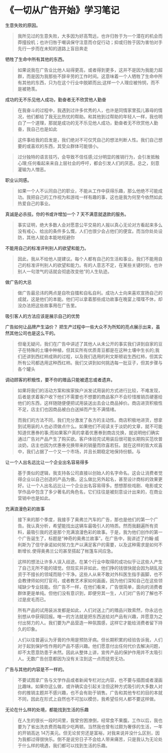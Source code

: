 # 《一切从广告开始》学习笔记



生意失败的原因。

> 我所见过的生意失败，大多因为好高骛远，也许归咎于为一个潜在的机会而莽撞投机；也许归咎于嘲讽保守注意而仓促行动；抑或归咎于因为害怕对手先行一步而在未知的道路上盲目奔走



牺牲了生命中所有其他的东西。

> 如果说我在广告业比他人站得更高，或者得到更多，这并不是因为我能力超群，而是因为我那些不辞辛劳的工作时间。这意味着一个人牺牲了生命中所有其他的东西，只为在这个行业中脱颖而出;这样一个人理应被怜悯，而不是被艳羡。



成功的无不乐见他人成功，勤奋者无不欣赏他人勤奋

> 在我奋斗的过程中，我遇到过许多优秀的人，也许是同情家里孤儿寡母的情况，他们都给了我无比热忧的帮助。和其他到过帮助的年轻人一样，我也明白了一个道理，那就是成功的无不乐见他人成功，勤奋者无不欣赏他人勤奋，我自己也是如此



> 这件事给我的启发是，我们绝对不可仅凭自己的想法判断人性。我们自己想要的或喜欢的东西，其受众群体可能很小。



> 过分独特的语言技巧，会导致不信任感;过分明显的推销行为，会引发抵触心理;任何看起来来自上层社会的呼吁，都会引发人们的厌恶。总之，刻意灌输为人憎恶。



职业认同感。

> 如果一个人不认同自己的职业，不能从工作中获得乐趣，那么他绝不可能成功。我把自己的工作视为和游戏一样有趣的事，这也是我为何至今依然如此热爱自己的事业。



真诚是必杀技。你的书或许增加一个 7 天不满意就退款的服务。

> 事实证明，绝大多数人会对愿意公平交易的人报以真心无论对方看起来多么没有戒心、给出的条件多么慨，人们也很少会占他们的便宜。而当你处处设防，其他人就会本能地规避你



不能用自己的标准评判别人的欲望和能力。

> 因此，我从不给他人提建议。每个人都有自己的生活和事业。我们不能用自己的标准评判别人的欲望和能力。有的人意志不定，在某些关键时刻，也许别人一句泄气的话就会彻底改变他“的人生轨迹。



做广告的大忌

> 做广告最忌讳的两点是自吹自擂和自私自利。成功人士向来喜欢宣扬自己的成就，这是他们的本能。他们可以拿着那些成功故事在晚宴上喋喋不休，却没办法把这些故事用在广告里。



吸引客人的方法应该是展示自己的优势

> 



广告如何让品牌产生溢价？
把生产过程中一些大众不为所知的亮点展示出来，虽然其他公司也是这么干的。

> 但毫无疑问，我们在广告中讲述了其他人从未公开的事实我们讲到自家的豆子在特殊的土壤中种植，但其实所有优质青豆都是在这种土壤中生长的;我们还讲到西红柿成熟的过程，以及我们选用的利文斯顿岩生西红柿，但其实所有公司都选用这种西红柿。我们又讲到如何挑选每一批豆子，但其步骤与各个罐头



调动顾客的积极性，要不你的赠品只能被遗忘或者遗弃。

> 如果将我们的活动方案和挨家挨户派发试用装的方式进行比较，不难发现，后者是求着客户收下他们不需要也不想要的商品客户不会珍惜推销员硬塞给他们的东西，这样随随便便把试用装送出去会让商品掉价。商店进货积极性不足，店主们也因商品被白白送掉而产生不满情绪。
>
> 而我们的方法不同，我们充分激发了各方的主动性。商店积极地进货，想拿到试用装的人也必须做点什么。如果他们不阅读关于淡奶的文章，就不可能知道优惠券的事;而如果客户真的拿着优惠券到商店兑换，就说明他们确实通过广告对产品产生了购买欲。客户体验完试用装后很可能长期购买范坎普淡奶，店主也因为优惠券兑换带来的销量而欣喜若狂。就在这样的皆大欢喜中，我们占据了一个又一个市场，并且长期稳定地保持份额。与



让一个人出名远比让一个企业出名容易得多

> 基于类似的逻辑，我支持各公司直接以创始人的名字命名。这会让消费者觉得企业以自己创造的产品为傲。这么做比另外起名，甚至设计商标的效果更好。让一个人出名远比让一个企业出名容易得多。想想那些戏剧、电影或文学作品中包含了多少著名的角色名，它们往往是被刻意设计出来的，在商业营销中也是如此。



充满浪漫色彩的故事

> 接下来的那个季度，我接手了奥弗兰汽车的广告，那也是他们的第一个广告。我认真分析，希望能找出这辆车最吸引人的特质。然而我翻遍所有资料，最吸引我的还是那个充满浪漫色彩的故事。于是，我为他们创作的第一个广告诞生了，标题是“神奇的奥弗兰故事”。在广告中，我讲述了约翰·威利斯为了信守承诺如何努力生产以满足客户的需要，以及这种需求是如何不断增长.使得奥弗兰公司甚至搭起了帐篷车间应急。



> 这样的想法让许多人误入歧途。在某个行业中取得的成功似乎让这些人产生了自己无所不能的错觉。但现实并非如此，他们挣的钱很快就会因为胡乱投资于不擅长的领域而赔个干净。这些人从来不敢对外科医生指手画脚，也不会教律师如何打官司，或者教艺术家如何画画，因为他们深知自己在这些领域缺少专业技能。但广告不一样，在他们看来，广告很简单，面向的消费者群体更是单纯。但他们没有意识到，即便穷其一生，人们对广告的了解也不过是皮毛而已。



> 所有产品的试用装派发都是如此，人们对送上门的赠品兴致索然，你永远也别想从中获得回报。唯一的方法就是把东西送给对产品有兴趣，并愿意为之付出努力的人。我们要为产品营造一种氛围感，这样它才能给消费者留下持久的印象。



> 人们以往普遍认为牙膏的作用是预防牙病。但长期积累的经验告诉我，人们对于起到保护性作用的产品不感兴趣。他们愿意付出任何代价去解决问题，却不太愿意防患于未然。因此从整体上讲，宣传产品的保护作用并不太吸引人。无数广告创意都因为没有关注到这一点而徒劳无功。



广告与其他的内容是不一样的。

> 不要试图拿广告与文学作品或者新闻专栏对比内容，也不要与插图或者漫画比趣味。如果你这么做，或许确实会引起关注但这种方式吸引的大多数人对你的推销主题并不感兴趣，也不会有助于销售。广告和其他专栏的目的本就不同，因此在形式上自然也不可加以模仿，我希望任何人都不要这样做。



无论在什么样的处境，都能找到生活的乐趣

> 在人生的很长一段时间里，我曾穷困潦倒，经常食不果腹。工作以后，我也要为了省出洗衣费而每周少吃两顿。当然我也曾有过颇为奢侈的生活，一年的开销高达 14万美元。但无论贫穷还是富裕，对我来说并没什么区别，因为我都过得很快乐。倒不是说穷日子不会给人带来痛苦，只是我认为无论处于什么样的境遇，我们都可以找到生活的乐趣。



